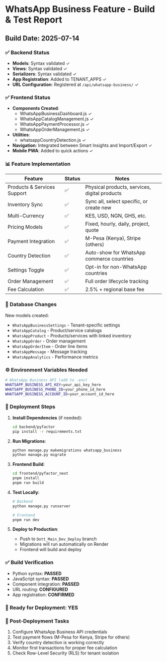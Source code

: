 # WhatsApp Business Feature - Build & Test Report

## Build Date: 2025-07-14

### ✅ Backend Status
- **Models**: Syntax validated ✓
- **Views**: Syntax validated ✓
- **Serializers**: Syntax validated ✓
- **App Registration**: Added to TENANT_APPS ✓
- **URL Configuration**: Registered at `/api/whatsapp-business/` ✓

### ✅ Frontend Status
- **Components Created**:
  - WhatsAppBusinessDashboard.js ✓
  - WhatsAppCatalogManagement.js ✓
  - WhatsAppPaymentProcessor.js ✓
  - WhatsAppOrderManagement.js ✓
- **Utilities**:
  - whatsappCountryDetection.js ✓
- **Navigation**: Integrated between Smart Insights and Import/Export ✓
- **Mobile PWA**: Added to quick actions ✓

### 📊 Feature Implementation
| Feature | Status | Notes |
|---------|--------|-------|
| Products & Services Support | ✅ | Physical products, services, digital products |
| Inventory Sync | ✅ | Sync all, select specific, or create new |
| Multi-Currency | ✅ | KES, USD, NGN, GHS, etc. |
| Pricing Models | ✅ | Fixed, hourly, daily, project, quote |
| Payment Integration | ✅ | M-Pesa (Kenya), Stripe (others) |
| Country Detection | ✅ | Auto-show for WhatsApp commerce countries |
| Settings Toggle | ✅ | Opt-in for non-WhatsApp countries |
| Order Management | ✅ | Full order lifecycle tracking |
| Fee Calculation | ✅ | 2.5% + regional base fee |

### 🔄 Database Changes
New models created:
- `WhatsAppBusinessSettings` - Tenant-specific settings
- `WhatsAppCatalog` - Product/service catalogs
- `WhatsAppProduct` - Products/services with linked inventory
- `WhatsAppOrder` - Order management
- `WhatsAppOrderItem` - Order line items
- `WhatsAppMessage` - Message tracking
- `WhatsAppAnalytics` - Performance metrics

### ⚙️ Environment Variables Needed
```bash
# WhatsApp Business API (add to .env)
WHATSAPP_BUSINESS_API_KEY=your_api_key_here
WHATSAPP_BUSINESS_PHONE_ID=your_phone_id_here
WHATSAPP_BUSINESS_ACCOUNT_ID=your_account_id_here
```

### 🚀 Deployment Steps

1. **Install Dependencies** (if needed):
   ```bash
   cd backend/pyfactor
   pip install -r requirements.txt
   ```

2. **Run Migrations**:
   ```bash
   python manage.py makemigrations whatsapp_business
   python manage.py migrate
   ```

3. **Frontend Build**:
   ```bash
   cd frontend/pyfactor_next
   pnpm install
   pnpm run build
   ```

4. **Test Locally**:
   ```bash
   # Backend
   python manage.py runserver
   
   # Frontend
   pnpm run dev
   ```

5. **Deploy to Production**:
   - Push to `Dott_Main_Dev_Deploy` branch
   - Migrations will run automatically on Render
   - Frontend will build and deploy

### ✅ Build Verification
- Python syntax: **PASSED**
- JavaScript syntax: **PASSED**
- Component integration: **PASSED**
- URL routing: **CONFIGURED**
- App registration: **CONFIRMED**

### 🎯 Ready for Deployment: YES

### 📝 Post-Deployment Tasks
1. Configure WhatsApp Business API credentials
2. Test payment flows (M-Pesa for Kenya, Stripe for others)
3. Verify country detection is working correctly
4. Monitor first transactions for proper fee calculation
5. Check Row-Level Security (RLS) for tenant isolation